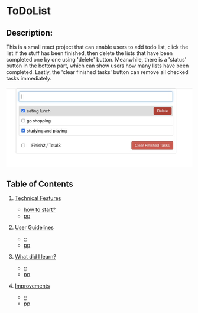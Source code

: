 # ToDoList

## Description:

This is a small react project that can enable users to add todo list, click the list if the stuff has been finished, then delete the lists that have been
completed one by one using 'delete' button. Meanwhile, there is a 'status' button in the bottom part, which can show users how many lists have been completed.
Lastly, the 'clear finished tasks' button can remove all checked tasks immediately.
\
\
![image info](./public/img/todo-list.jpeg)

## Table of Contents

1. [Technical Features
   ](#example)
   - [how to start?]()
   - [pp]()
2. [User Guidelines](#example2)

   - [;;]()
   - [pp]()

3. [What did I learn?]()
   - [;;]()
   - [pp]()
4. [Improvements]()
   - [;;]()
   - [pp]()
